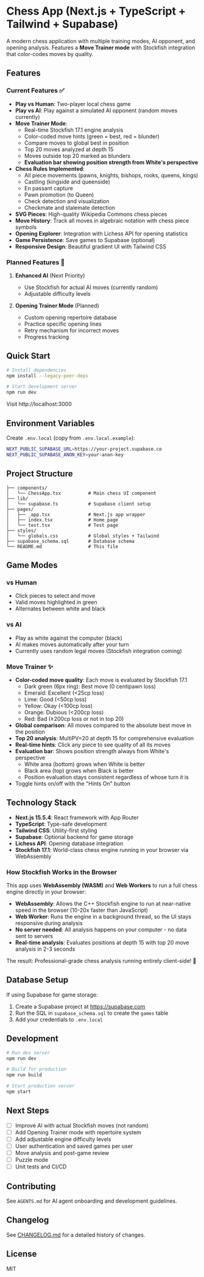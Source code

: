 # Chess App (Next.js + TypeScript + Tailwind + Supabase)

A modern chess application with multiple training modes, AI opponent, and opening analysis. Features a **Move Trainer mode** with Stockfish integration that color-codes moves by quality.

## Features

### Current Features ✅
- **Play vs Human**: Two-player local chess game
- **Play vs AI**: Play against a simulated AI opponent (random moves currently)
- **Move Trainer Mode**: 
  - Real-time Stockfish 17.1 engine analysis
  - Color-coded move hints (green = best, red = blunder)
  - Compare moves to global best in position
  - Top 20 moves analyzed at depth 15
  - Moves outside top 20 marked as blunders
  - **Evaluation bar showing position strength from White's perspective**
- **Chess Rules Implemented**:
  - All piece movements (pawns, knights, bishops, rooks, queens, kings)
  - Castling (kingside and queenside)
  - En passant capture
  - Pawn promotion (to Queen)
  - Check detection and visualization
  - Checkmate and stalemate detection
- **SVG Pieces**: High-quality Wikipedia Commons chess pieces
- **Move History**: Track all moves in algebraic notation with chess piece symbols
- **Opening Explorer**: Integration with Lichess API for opening statistics
- **Game Persistence**: Save games to Supabase (optional)
- **Responsive Design**: Beautiful gradient UI with Tailwind CSS

### Planned Features 🚧
1. **Enhanced AI** (Next Priority)
   - Use Stockfish for actual AI moves (currently random)
   - Adjustable difficulty levels

2. **Opening Trainer Mode** (Planned)
   - Custom opening repertoire database
   - Practice specific opening lines
   - Retry mechanism for incorrect moves
   - Progress tracking

## Quick Start

```bash
# Install dependencies
npm install --legacy-peer-deps

# Start development server
npm run dev
```

Visit http://localhost:3000

## Environment Variables

Create `.env.local` (copy from `.env.local.example`):

```bash
NEXT_PUBLIC_SUPABASE_URL=https://your-project.supabase.co
NEXT_PUBLIC_SUPABASE_ANON_KEY=your-anon-key
```

## Project Structure

```
├── components/
│   └── ChessApp.tsx          # Main chess UI component
├── lib/
│   └── supabase.ts           # Supabase client setup
├── pages/
│   ├── _app.tsx              # Next.js app wrapper
│   ├── index.tsx             # Home page
│   └── test.tsx              # Test page
├── styles/
│   └── globals.css           # Global styles + Tailwind
├── supabase_schema.sql       # Database schema
└── README.md                 # This file
```

## Game Modes

### vs Human
- Click pieces to select and move
- Valid moves highlighted in green
- Alternates between white and black

### vs AI
- Play as white against the computer (black)
- AI makes moves automatically after your turn
- Currently uses random legal moves (Stockfish integration coming)

### Move Trainer ✨
- **Color-coded move quality**: Each move is evaluated by Stockfish 17.1
  - Dark green (6px ring): Best move (0 centipawn loss)
  - Emerald: Excellent (<25cp loss)
  - Lime: Good (<50cp loss)
  - Yellow: Okay (<100cp loss)
  - Orange: Dubious (<200cp loss)
  - Red: Bad (≥200cp loss or not in top 20)
- **Global comparison**: All moves compared to the absolute best move in the position
- **Top 20 analysis**: MultiPV=20 at depth 15 for comprehensive evaluation
- **Real-time hints**: Click any piece to see quality of all its moves
- **Evaluation bar**: Shows position strength always from White's perspective
  - White area (bottom) grows when White is better
  - Black area (top) grows when Black is better
  - Position evaluation stays consistent regardless of whose turn it is
- Toggle hints on/off with the "Hints On" button

## Technology Stack

- **Next.js 15.5.4**: React framework with App Router
- **TypeScript**: Type-safe development
- **Tailwind CSS**: Utility-first styling
- **Supabase**: Optional backend for game storage
- **Lichess API**: Opening database integration
- **Stockfish 17.1**: World-class chess engine running in your browser via WebAssembly

### How Stockfish Works in the Browser

This app uses **WebAssembly (WASM)** and **Web Workers** to run a full chess engine directly in your browser:

- **WebAssembly**: Allows the C++ Stockfish engine to run at near-native speed in the browser (10-20x faster than JavaScript)
- **Web Worker**: Runs the engine in a background thread, so the UI stays responsive during analysis
- **No server needed**: All analysis happens on your computer - no data sent to servers
- **Real-time analysis**: Evaluates positions at depth 15 with top 20 move analysis in 2-3 seconds

The result: Professional-grade chess analysis running entirely client-side! 🚀

## Database Setup

If using Supabase for game storage:

1. Create a Supabase project at https://supabase.com
2. Run the SQL in `supabase_schema.sql` to create the `games` table
3. Add your credentials to `.env.local`

## Development

```bash
# Run dev server
npm run dev

# Build for production
npm run build

# Start production server
npm start
```

## Next Steps

- [ ] Improve AI with actual Stockfish moves (not random)
- [ ] Add Opening Trainer mode with repertoire system
- [ ] Add adjustable engine difficulty levels
- [ ] User authentication and saved games per user
- [ ] Move analysis and post-game review
- [ ] Puzzle mode
- [ ] Unit tests and CI/CD

## Contributing

See `AGENTS.md` for AI agent onboarding and development guidelines.

## Changelog

See [CHANGELOG.md](./CHANGELOG.md) for a detailed history of changes.

## License

MIT
